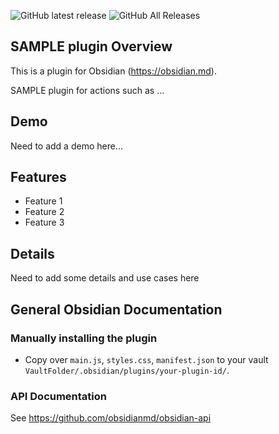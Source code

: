 ![GitHub latest release](https://img.shields.io/github/v/release/GitMurf/obsidian-reminder-notifications?style=for-the-badge&sort=semver)
![GitHub All Releases](https://img.shields.io/github/downloads/GitMurf/obsidian-reminder-notifications/total?style=for-the-badge)

## SAMPLE plugin Overview

This is a plugin for Obsidian (https://obsidian.md).

SAMPLE plugin for actions such as ...

## Demo

Need to add a demo here...

## Features

- Feature 1
- Feature 2
- Feature 3

## Details

Need to add some details and use cases here

## General Obsidian Documentation

### Manually installing the plugin

- Copy over `main.js`, `styles.css`, `manifest.json` to your vault `VaultFolder/.obsidian/plugins/your-plugin-id/`.

### API Documentation

See https://github.com/obsidianmd/obsidian-api
